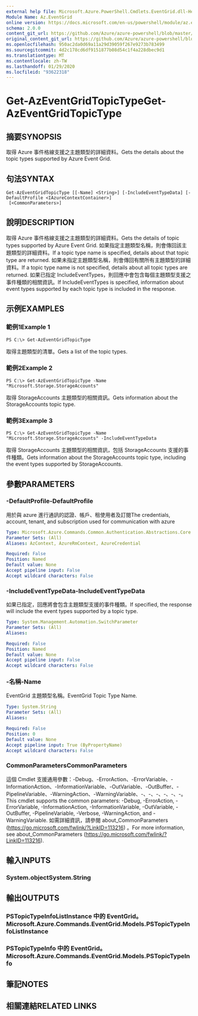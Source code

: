 ```yaml
---
external help file: Microsoft.Azure.PowerShell.Cmdlets.EventGrid.dll-Help.xml
Module Name: Az.EventGrid
online version: https://docs.microsoft.com/en-us/powershell/module/az.eventgrid/get-azeventgridtopictype
schema: 2.0.0
content_git_url: https://github.com/Azure/azure-powershell/blob/master/src/EventGrid/EventGrid/help/Get-AzEventGridTopicType.md
original_content_git_url: https://github.com/Azure/azure-powershell/blob/master/src/EventGrid/EventGrid/help/Get-AzEventGridTopicType.md
ms.openlocfilehash: 950ac2da0d69a11a29d39059f267e9273b783499
ms.sourcegitcommit: 4d2c178cd6df9151877b08d54c1f4a228dbec9d1
ms.translationtype: MT
ms.contentlocale: zh-TW
ms.lasthandoff: 01/29/2020
ms.locfileid: "93622318"
---
```

# <span data-ttu-id="67d08-101">Get-AzEventGridTopicType</span><span class="sxs-lookup"><span data-stu-id="67d08-101">Get-AzEventGridTopicType</span></span>

## <span data-ttu-id="67d08-102">摘要</span><span class="sxs-lookup"><span data-stu-id="67d08-102">SYNOPSIS</span></span>
<span data-ttu-id="67d08-103">取得 Azure 事件格線支援之主題類型的詳細資料。</span><span class="sxs-lookup"><span data-stu-id="67d08-103">Gets the details about the topic types supported by Azure Event Grid.</span></span>

## <span data-ttu-id="67d08-104">句法</span><span class="sxs-lookup"><span data-stu-id="67d08-104">SYNTAX</span></span>

```
Get-AzEventGridTopicType [[-Name] <String>] [-IncludeEventTypeData] [-DefaultProfile <IAzureContextContainer>]
 [<CommonParameters>]
```

## <span data-ttu-id="67d08-105">說明</span><span class="sxs-lookup"><span data-stu-id="67d08-105">DESCRIPTION</span></span>
<span data-ttu-id="67d08-106">取得 Azure 事件格線支援之主題類型的詳細資料。</span><span class="sxs-lookup"><span data-stu-id="67d08-106">Gets the details of topic types supported by Azure Event Grid.</span></span>
<span data-ttu-id="67d08-107">如果指定主題類型名稱，則會傳回該主題類型的詳細資料。</span><span class="sxs-lookup"><span data-stu-id="67d08-107">If a topic type name is specified, details about that topic type are returned.</span></span>
<span data-ttu-id="67d08-108">如果未指定主題類型名稱，則會傳回有關所有主題類型的詳細資料。</span><span class="sxs-lookup"><span data-stu-id="67d08-108">If a topic type name is not specified, details about all topic types are returned.</span></span>
<span data-ttu-id="67d08-109">如果已指定 IncludeEventTypes，則回應中會包含每個主題類型支援之事件種類的相關資訊。</span><span class="sxs-lookup"><span data-stu-id="67d08-109">If IncludeEventTypes is specified, information about event types supported by each topic type is included in the response.</span></span>

## <span data-ttu-id="67d08-110">示例</span><span class="sxs-lookup"><span data-stu-id="67d08-110">EXAMPLES</span></span>

### <span data-ttu-id="67d08-111">範例1</span><span class="sxs-lookup"><span data-stu-id="67d08-111">Example 1</span></span>
```
PS C:\> Get-AzEventGridTopicType
```

<span data-ttu-id="67d08-112">取得主題類型的清單。</span><span class="sxs-lookup"><span data-stu-id="67d08-112">Gets a list of the topic types.</span></span>

### <span data-ttu-id="67d08-113">範例2</span><span class="sxs-lookup"><span data-stu-id="67d08-113">Example 2</span></span>
```
PS C:\> Get-AzEventGridTopicType -Name "Microsoft.Storage.StorageAccounts"
```

<span data-ttu-id="67d08-114">取得 StorageAccounts 主題類型的相關資訊。</span><span class="sxs-lookup"><span data-stu-id="67d08-114">Gets information about the StorageAccounts topic type.</span></span>

### <span data-ttu-id="67d08-115">範例3</span><span class="sxs-lookup"><span data-stu-id="67d08-115">Example 3</span></span>
```
PS C:\> Get-AzEventGridTopicType -Name "Microsoft.Storage.StorageAccounts" -IncludeEventTypeData
```

<span data-ttu-id="67d08-116">取得 StorageAccounts 主題類型的相關資訊，包括 StorageAccounts 支援的事件種類。</span><span class="sxs-lookup"><span data-stu-id="67d08-116">Gets information about the StorageAccounts topic type, including the event types supported by StorageAccounts.</span></span>

## <span data-ttu-id="67d08-117">參數</span><span class="sxs-lookup"><span data-stu-id="67d08-117">PARAMETERS</span></span>

### <span data-ttu-id="67d08-118">-DefaultProfile</span><span class="sxs-lookup"><span data-stu-id="67d08-118">-DefaultProfile</span></span>
<span data-ttu-id="67d08-119">用於與 azure 進行通訊的認證、帳戶、租使用者及訂閱</span><span class="sxs-lookup"><span data-stu-id="67d08-119">The credentials, account, tenant, and subscription used for communication with azure</span></span>

```yaml
Type: Microsoft.Azure.Commands.Common.Authentication.Abstractions.Core.IAzureContextContainer
Parameter Sets: (All)
Aliases: AzContext, AzureRmContext, AzureCredential

Required: False
Position: Named
Default value: None
Accept pipeline input: False
Accept wildcard characters: False
```

### <span data-ttu-id="67d08-120">-IncludeEventTypeData</span><span class="sxs-lookup"><span data-stu-id="67d08-120">-IncludeEventTypeData</span></span>
<span data-ttu-id="67d08-121">如果已指定，回應將會包含主題類型支援的事件種類。</span><span class="sxs-lookup"><span data-stu-id="67d08-121">If specified, the response will include the event types supported by a topic type.</span></span>

```yaml
Type: System.Management.Automation.SwitchParameter
Parameter Sets: (All)
Aliases:

Required: False
Position: Named
Default value: None
Accept pipeline input: False
Accept wildcard characters: False
```

### <span data-ttu-id="67d08-122">-名稱</span><span class="sxs-lookup"><span data-stu-id="67d08-122">-Name</span></span>
<span data-ttu-id="67d08-123">EventGrid 主題類型名稱。</span><span class="sxs-lookup"><span data-stu-id="67d08-123">EventGrid Topic Type Name.</span></span>

```yaml
Type: System.String
Parameter Sets: (All)
Aliases:

Required: False
Position: 0
Default value: None
Accept pipeline input: True (ByPropertyName)
Accept wildcard characters: False
```

### <span data-ttu-id="67d08-124">CommonParameters</span><span class="sxs-lookup"><span data-stu-id="67d08-124">CommonParameters</span></span>
<span data-ttu-id="67d08-125">這個 Cmdlet 支援通用參數：-Debug、-ErrorAction、-ErrorVariable、-InformationAction、-InformationVariable、-OutVariable、-OutBuffer、-PipelineVariable、-WarningAction、-WarningVariable、-、-、-、-、-、-。</span><span class="sxs-lookup"><span data-stu-id="67d08-125">This cmdlet supports the common parameters: -Debug, -ErrorAction, -ErrorVariable, -InformationAction, -InformationVariable, -OutVariable, -OutBuffer, -PipelineVariable, -Verbose, -WarningAction, and -WarningVariable.</span></span> <span data-ttu-id="67d08-126">如需詳細資訊，請參閱 about_CommonParameters (https://go.microsoft.com/fwlink/?LinkID=113216) 。</span><span class="sxs-lookup"><span data-stu-id="67d08-126">For more information, see about_CommonParameters (https://go.microsoft.com/fwlink/?LinkID=113216).</span></span>

## <span data-ttu-id="67d08-127">輸入</span><span class="sxs-lookup"><span data-stu-id="67d08-127">INPUTS</span></span>

### <span data-ttu-id="67d08-128">System.object</span><span class="sxs-lookup"><span data-stu-id="67d08-128">System.String</span></span>

## <span data-ttu-id="67d08-129">輸出</span><span class="sxs-lookup"><span data-stu-id="67d08-129">OUTPUTS</span></span>

### <span data-ttu-id="67d08-130">PSTopicTypeInfoListInstance 中的 EventGrid。</span><span class="sxs-lookup"><span data-stu-id="67d08-130">Microsoft.Azure.Commands.EventGrid.Models.PSTopicTypeInfoListInstance</span></span>

### <span data-ttu-id="67d08-131">PSTopicTypeInfo 中的 EventGrid。</span><span class="sxs-lookup"><span data-stu-id="67d08-131">Microsoft.Azure.Commands.EventGrid.Models.PSTopicTypeInfo</span></span>

## <span data-ttu-id="67d08-132">筆記</span><span class="sxs-lookup"><span data-stu-id="67d08-132">NOTES</span></span>

## <span data-ttu-id="67d08-133">相關連結</span><span class="sxs-lookup"><span data-stu-id="67d08-133">RELATED LINKS</span></span>
